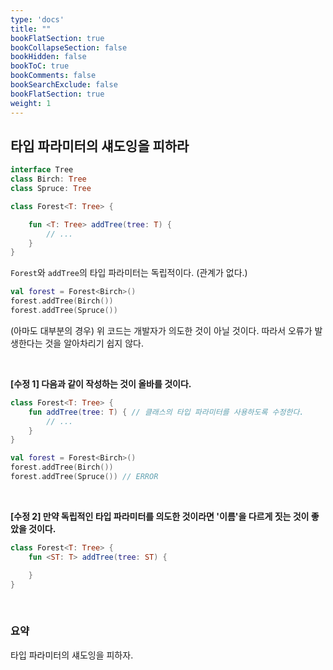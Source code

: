 ```yaml
---
type: 'docs'
title: ""
bookFlatSection: true
bookCollapseSection: false
bookHidden: false
bookToC: true
bookComments: false
bookSearchExclude: false
bookFlatSection: true
weight: 1
---
```


## 타입 파라미터의 섀도잉을 피하라

```kotlin
interface Tree
class Birch: Tree
class Spruce: Tree

class Forest<T: Tree> {

    fun <T: Tree> addTree(tree: T) {
        // ...
    }
}
```

`Forest`와 `addTree`의 타입 파라미터는 독립적이다. (관계가 없다.)

```kotlin
val forest = Forest<Birch>()
forest.addTree(Birch())
forest.addTree(Spruce())
```

(아마도 대부분의 경우) 위 코드는 개발자가 의도한 것이 아닐 것이다. 따라서 오류가 발생한다는 것을 알아차리기 쉽지 않다. 

<br>

**[수정 1] 다음과 같이 작성하는 것이 올바를 것이다.**

```kotlin
class Forest<T: Tree> {
    fun addTree(tree: T) { // 클래스의 타입 파라미터를 사용하도록 수정한다.
        // ...
    }
}

val forest = Forest<Birch>()
forest.addTree(Birch())
forest.addTree(Spruce()) // ERROR
```

<br>

**[수정 2] 만약 독립적인 타입 파라미터를 의도한 것이라면 '이름'을 다르게 짓는 것이 좋았을 것이다.**

```kotlin
class Forest<T: Tree> {
    fun <ST: T> addTree(tree: ST) {

    }
}
```

<br>

### 요약

타입 파라미터의 섀도잉을 피하자.